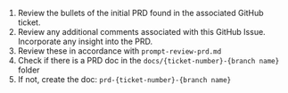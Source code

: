 1. Review the bullets of the initial PRD found in the associated GitHub ticket.
2. Review any additional comments associated with this GitHub Issue.  Incorporate any insight into the PRD.
3. Review these in accordance with `prompt-review-prd.md`
4. Check if there is a PRD doc in the `docs/{ticket-number}-{branch name}` folder
5. If not, create the doc: `prd-{ticket-number}-{branch name}`
